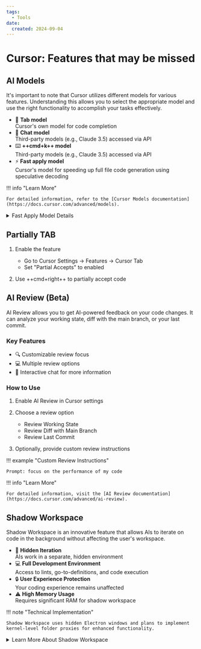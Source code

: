 ```yaml
---
tags:
  - Tools
date:
  created: 2024-09-04
---
```


# Cursor: Features that may be missed

## AI Models

It's important to note that Cursor utilizes different models for various features. Understanding this allows you to select the appropriate model and use the right functionality to accomplish your tasks effectively.

<div class="grid cards" markdown>

- :robot: **Tab model** <br> Cursor's own model for code completion
- :speech_balloon: **Chat model** <br> Third-party models (e.g., Claude 3.5) accessed via API
- :keyboard: **++cmd+k++ model** <br> Third-party models (e.g., Claude 3.5) accessed via API
- :zap: **Fast apply model** <br> Cursor's model for speeding up full file code generation using speculative decoding

</div>

!!! info "Learn More"

    For detailed information, refer to the [Cursor Models documentation](https://docs.cursor.com/advanced/models).

<details>
<summary>Fast Apply Model Details</summary>

The fast apply model uses speculative decode to accelerate the generation of code for entire files, resulting in faster diff production. <a href="https://www.cursor.com/blog/instant-apply">Read more about Instant Apply</a>.

</details>

## Partially TAB

1. Enable the feature

    - Go to Cursor Settings → Features → Cursor Tab
    - Set "Partial Accepts" to enabled

2. Use ++cmd+right++ to partially accept code

## AI Review (Beta)

AI Review allows you to get AI-powered feedback on your code changes. It can analyze your working state, diff with the main branch, or your last commit.

### Key Features

- :mag: Customizable review focus
- :computer: Multiple review options
- :speech_balloon: Interactive chat for more information

### How to Use

1. Enable AI Review in Cursor settings
2. Choose a review option

    - Review Working State
    - Review Diff with Main Branch
    - Review Last Commit

3. Optionally, provide custom review instructions

!!! example "Custom Review Instructions"

    Prompt: focus on the performance of my code

!!! info "Learn More"

    For detailed information, visit the [AI Review documentation](https://docs.cursor.com/advanced/ai-review).

## Shadow Workspace

Shadow Workspace is an innovative feature that allows AIs to iterate on code in the background without affecting the user's workspace.

<div class="grid cards" markdown>

- :ghost: **Hidden Iteration** <br> AIs work in a separate, hidden environment
- :computer: **Full Development Environment** <br> Access to lints, go-to-definitions, and code execution
- :lock: **User Experience Protection** <br> Your coding experience remains unaffected
- :warning: **High Memory Usage** <br> Requires significant RAM for shadow workspace

</div>

!!! note "Technical Implementation"

    Shadow Workspace uses hidden Electron windows and plans to implement kernel-level folder proxies for enhanced functionality.

<details>
<summary>Learn More About Shadow Workspace</summary>

Shadow Workspace aims to provide AIs with a full development environment while maintaining independence from the user's workspace. This allows for more effective code generation and iteration.

For an in-depth look at the technical details and future plans, check out the <a href="https://www.cursor.com/blog/shadow-workspace">Shadow Workspace blog post</a>.

</details>
